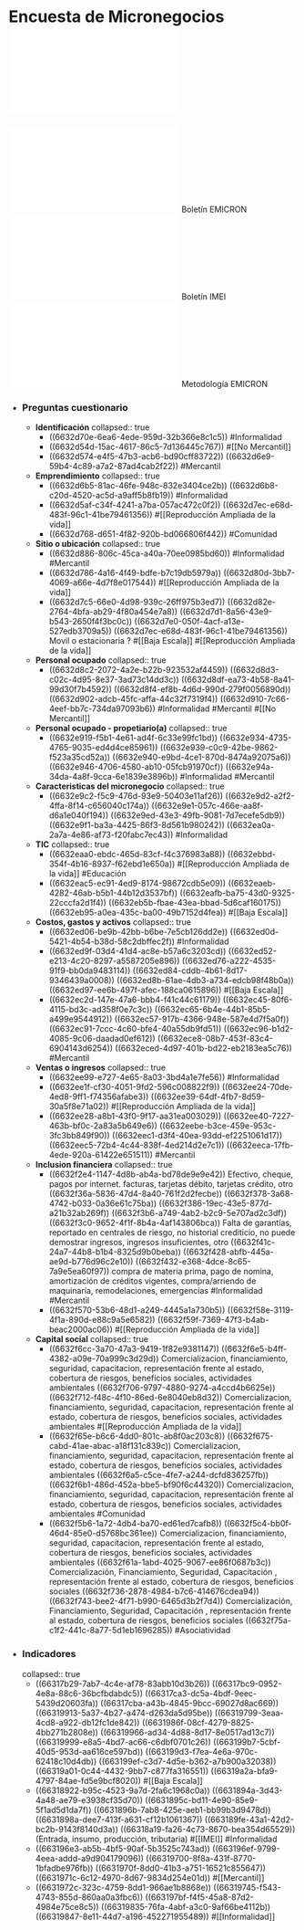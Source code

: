 # Encuesta de Micronegocios ![Documentacion.pdf](../assets/Documentacion-EMICRON-2022.pdf)
![bol-EMICRON-IVTrim2023.pdf](../assets/bol-EMICRON-IVTrim2023_1714518559613_0.pdf) Boletín EMICRON
![bol-imie-2022.pdf](../assets/bol-imie-2022_1714522299850_0.pdf) Boletín IMEI
![DSO-EMICRON-MET-001.pdf](../assets/DSO-EMICRON-MET-001_1714525407046_0.pdf) Metodología EMICRON
- ### Preguntas cuestionario
	- **Identificación**
	  collapsed:: true
		- ((6632d70e-6ea6-4ede-959d-32b366e8c1c5))
		  #Informalidad
		- ((6632d54d-15ac-4617-86c5-7d136445c767)) 
		  #[[No Mercantil]]
		- ((6632d574-e4f5-47b3-acb6-bd90cff83722))
		  ((6632d6e9-59b4-4c89-a7a2-87ad4cab2f22))
		  #Mercantil
	- **Emprendimiento**
	  collapsed:: true
		- ((6632d6b5-81ac-46fe-948c-832e3404ce2b))
		  ((6632d6b8-c20d-4520-ac5d-a9aff5b8fb19))
		  #Informalidad
		- ((6632d5af-c34f-4241-a7ba-057ac472c0f2))
		  ((6632d7ec-e68d-483f-96c1-41be79461356))
		  #[[Reproducción Ampliada de la vida]]
		- ((6632d768-d651-4f82-920b-bd066806f442))
		  #Comunidad
	- **Sitio o ubicación**
	  collapsed:: true
		- ((6632d886-806c-45ca-a40a-70ee0985bd60))
		  #Informalidad #Mercantil
		- ((6632d786-4a16-4f49-bdfe-b7c19db5979a))
		  ((6632d80d-3bb7-4069-a66e-4d7f8e017544))
		  #[[Reproducción Ampliada de la vida]]
		- ((6632d7c5-66e0-4d98-939c-26ff975b3ed7))
		  ((6632d82e-2764-4bfa-ab29-4f80a454e7a8))
		  ((6632d7d1-8a56-43e9-b543-2650f4f3bc0c))
		  ((6632d7e0-050f-4acf-a13e-527edb3709a5))
		  ((6632d7ec-e68d-483f-96c1-41be79461356)) Movil o estacionaria ?
		  #[[Baja Escala]] #[[Reproducción Ampliada de la vida]]
	- **Personal ocupado**
	  collapsed:: true
		- ((6632d8c2-2072-4a2e-b22b-923532af4459))
		  ((6632d8d3-c02c-4d95-8e37-3ad73c14dd3c))
		  ((6632d8df-ea73-4b58-8a41-99d30f7b4592))
		  ((6632d8f4-ef8b-4d6d-990d-279f0056890d))
		  ((6632d902-adcb-45fc-affa-44c32f7319f4))
		  ((6632d910-7c66-4eef-bb7c-734da97093b6))
		  #Informalidad #Mercantil #[[No Mercantil]]
	- **Personal ocupado - propetiario(a)**
	  collapsed:: true
		- ((6632e919-f5b1-4e61-ad4f-6c33e99fc1bd))
		  ((6632e934-4735-4765-9035-ed4d4ce85961))
		  ((6632e939-c0c9-42be-9862-f523a35cd52a))
		  ((6632e940-e9bd-4ce1-870d-8474a92075a6))
		  ((6632e946-4706-4580-ab10-05fcb91970cf))
		  ((6632e94a-34da-4a8f-9cca-6e1839e3896b))
		  #Informalidad #Mercantil
	- **Caracteristicas del micronegocio**
	  collapsed:: true
		- ((6632e9c2-f5c9-476d-93e9-50403e11af26))
		  ((6632e9d2-a2f2-4ffa-8f14-c656040c174a))
		  ((6632e9e1-057c-466e-aa8f-d6a1e040f194))
		  ((6632e9ed-43e3-49fb-9081-7d7ecefe5db9))
		  ((6632e9f1-ba3a-4425-86f3-8d561b980242))
		  ((6632ea0a-2a7a-4e86-af73-f20fabc7ec43))
		  #Informalidad
	- **TIC**
	  collapsed:: true
		- ((6632eaa0-ebdc-465d-83cf-f4c376983a88))
		  ((6632ebbd-354f-4b16-8937-f62ebd1e650a))
		  #[[Reproducción Ampliada de la vida]] #Educación
		- ((6632eac5-ec91-4ed9-8174-98672cdb5e09))
		  ((6632eaeb-4282-46ab-b5b1-44b12d3537bf))
		  ((6632eafb-ba75-43d0-9325-22cccfa2d1f4))
		  ((6632eb5b-fbae-43ea-bbad-5d6caf160175))
		  ((6632eb95-a0ea-435c-ba00-49b7152d4fea))
		  #[[Baja Escala]]
	- **Costos, gastos y activos**
	  collapsed:: true
		- ((6632ed06-be9b-42bb-b6be-7e5cb126dd2e))
		  ((6632ed0d-5421-4b54-b38d-58c2dbffec2f))
		  #Informalidad
		- ((6632ed9f-03d4-41d4-ac8e-b57a6c3203cd))
		  ((6632ed52-e213-4c20-8297-a5587205e896))
		  ((6632ed76-a222-4535-91f9-bb0da9483114))
		  ((6632ed84-cddb-4b61-8d17-9346439a0008))
		  ((6632ed8b-61ae-4db3-a734-edcb98f48b0a))
		  ((6632ed97-ee6b-497f-afec-188ca0615896))
		  #[[Baja Escala]]
		- ((6632ec2d-147e-47a6-bbb4-f41c44c61179))
		  ((6632ec45-80f6-4115-bd3c-ad358f0e7c3c))
		  ((6632ec65-6b4e-44b1-85b5-a499e9544912))
		  ((6632ec57-917b-4366-948e-587e4d7f5a0f))
		  ((6632ec91-7ccc-4c60-bfe4-40a55db9fd51))
		  ((6632ec96-b1d2-4085-9c06-daadad0ef612))
		  ((6632ece8-08b7-453f-83c4-6904143d6254))
		  ((6632eced-4d97-401b-bd22-eb2183ea5c76))
		  #Mercantil
	- **Ventas o ingresos**
	  collapsed:: true
		- ((6632ee99-e727-4e65-8a03-3bd4a1e7fe56))
		  #Informalidad
		- ((6632ee1f-cf30-4051-9fd2-596c008822f9))
		  ((6632ee24-70de-4ed8-9ff1-f74356afabe3))
		  ((6632ee39-64df-4fb7-8d59-30a5f8e71a02))
		  #[[Reproducción Ampliada de la vida]]
		- ((6632ee28-a8b1-43f0-9f17-aa31ea003029))
		  ((6632ee40-7227-463b-bf0c-2a83a5b649e6))
		  ((6632eebe-b3ce-459e-953c-3fc3bb849f90))
		  ((6632eec1-d3f4-40ea-93dd-ef2251061d17))
		  ((6632eec5-72b4-4c44-838f-4ed214d2e7c1))
		  ((6632eeca-17fb-4ede-920a-61422e651511))
		  #Mercantil
	- **Inclusion financiera**
	  collapsed:: true
		- ((6632f2e4-1147-4d8b-ab4a-bd78de9e9e42)) Efectivo, cheque, pagos por internet. facturas, tarjetas débito, tarjetas crédito, otro
		  ((6632f36a-5836-47d4-8a40-761f2d2fecbe))
		  ((6632f378-3a68-4742-b033-0a36e61c75ba))
		  ((6632f386-19ec-43e5-877d-a21b32ab269f))
		  ((6632f3b6-a749-4ab2-b2c9-5e707ad2c3df))
		  ((6632f3c0-9652-4f1f-8b4a-4af143806bca)) Falta de garantías, reportado en centrales de riesgo, no historial crediticio, no puede demostrar ingresos, ingresos insuficientes, otro
		  ((6632f41c-24a7-44b8-b1b4-8325d9b0beba))
		  ((6632f428-abfb-445a-ae9d-b776d96c2e10))
		  ((6632f432-e368-4dce-8c65-7a9e5ea60f97)) compra de materia prima, pago de nomina, amortización de créditos vigentes, compra/arriendo de maquinaría, remodelaciones, emergencias
		  #Informalidad #Mercantil
		- ((6632f570-53b6-48d1-a249-4445a1a730b5))
		  ((6632f58e-3119-4f1a-890d-e88c9a5e6582))
		  ((6632f59f-7369-47f3-b4ab-beac2000ac06))
		  #[[Reproducción Ampliada de la vida]]
	- **Capital social**
	  collapsed:: true
		- ((6632f6cc-3a70-47a3-9419-1f82e9381147))
		  ((6632f6e5-b4ff-4382-a09e-70a999c3d29d))  Comercializacion, financiamiento, seguridad, capacitacion, representación frente al estado, cobertura de riesgos, beneficios sociales, actividades ambientales
		  ((6632f706-9797-4880-9274-a4ccd4b6625e))
		  ((6632f712-f48c-4f10-86ed-6e8040eb8d32)) Comercializacion, financiamiento, seguridad, capacitacion, representación frente al estado, cobertura de riesgos, beneficios sociales, actividades ambientales
		  #[[Reproducción Ampliada de la vida]]
		- ((6632f65e-b6c6-4dd0-801c-ab8f0ac203c8))
		  ((6632f675-cabd-41ae-abac-a18f131c839c)) Comercializacion, financiamiento, seguridad, capacitacion, representación frente al estado, cobertura de riesgos, beneficios sociales, actividades ambientales
		  ((6632f6a5-c5ce-4fe7-a244-dcfd836257fb))
		  ((6632f6b1-486d-452a-bbe5-bf90f6c44320)) Comercializacion, financiamiento, seguridad, capacitacion, representación frente al estado, cobertura de riesgos, beneficios sociales, actividades ambientales
		  #Comunidad
		- ((6632f5b6-1a72-4db4-ba70-ed61ed7cafb8))
		  ((6632f5c4-bb0f-46d4-85e0-d5768bc361ee)) Comercializacion, financiamiento, seguridad, capacitacion, representación frente al estado, cobertura de riesgos, beneficios sociales, actividades ambientales
		  ((6632f61a-1abd-4025-9067-ee86f0687b3c)) Comercialización, Financiamiento, Seguridad, Capacitación , representación frente al estado, cobertura de riesgos, beneficios sociales
		  ((6632f736-2878-4984-b7c6-414676cdea94))
		  ((6632f743-bee2-4f71-b990-6465d3b2f7d4))  Comercialización, Financiamiento, Seguridad, Capacitación , representación frente al estado, cobertura de riesgos, beneficios sociales
		  ((6632f75a-c1f2-441c-8a77-5d1eb1696285))
		  #Asociatividad
- ### Indicadores
  collapsed:: true
	- ((66317b29-7ab7-4c4e-af78-83abb10d3b26))
	  ((66317bc9-0952-4e8a-88c6-36bcfbdabdc5))
	  ((66317ca3-dc5a-4bdf-9eec-5439d20603fa))
	  ((66317cba-a43b-4845-9bcc-69027d8ac669))
	  ((66319913-5a37-4b27-a474-d263da5d95be))
	  ((66319799-3eaa-4cd8-a922-db12fc1de842))
	  ((6631986f-08cf-4279-8825-4bb271b2808e))
	  ((66319966-ad34-4d88-8d17-8e0517ad13c7))
	  ((66319999-e8a5-4bd7-ac66-c6dbf0701c26))
	  ((663199b7-5cbf-40d5-953d-aa616ce597bd))
	  ((663199d3-f7ea-4e6a-970c-62418c10d4db))
	  ((663199ef-c3d7-4d5e-b362-a7b900a32038))
	  ((66319a01-0c44-4432-9bb7-c877fa316551))
	  ((66319a2a-bfa9-4797-84ae-fd5e9bcf8020))
	  #[[Baja Escala]]
	- ((66318922-b95c-4523-9a7d-2fa6c1968c0a))
	  ((6631894a-3d43-4a48-ae79-e3938cf35d70))
	  ((6631895c-bd11-4e90-85e9-5f1ad5d1da7f))
	  ((6631896b-7ab8-425e-aeb1-bb99b3d9478d))
	  ((6631898a-dee7-413f-a631-cf12b1061367))
	  ((663189fe-43a1-42d2-bc2b-9143f8140d3a)) 
	  ((66318a19-fa26-4c73-8670-bea354d65529)) (Entrada, insumo, producción, tributaria)
	  #[[IMEI]] #Informalidad
	- ((663196e3-ab5b-4bf5-90af-5b3525c743ad))
	  ((663196ef-9799-4eea-addd-a9d904179096))
	  ((66319700-8f8a-431f-8770-1bfadbe976fb))
	  ((6631970f-8dd0-41b3-a751-16521c855647))
	  ((6631971c-6c12-4970-8d67-9834d254e01d))
	  #[[Mercantil]]
	- ((6631972c-323c-4759-8dd1-966ae1b8868e))
	  ((66319745-f543-4743-855d-860aa0a3fbc6))
	  ((663197bf-f4f5-45a8-87d2-4984e75ce8c5))
	  ((66319835-76fa-4abf-a3c0-9af66be4112b))
	  ((66319847-8e11-44d7-a196-452271955489))
	  #[[Informalidad]]